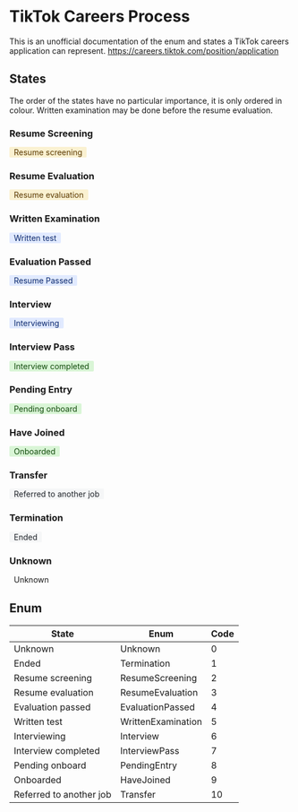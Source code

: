 # TikTok Careers Process

This is an unofficial documentation of the enum and states a TikTok careers application can represent.
https://careers.tiktok.com/position/application

## States

The order of the states have no particular importance, it is only ordered in colour. Written examination may be done before the resume evaluation.

### Resume Screening

<div style="width: max-content; color: #5c3a00; background-color: #faf1d1; text-align: center; border-radius: 2px; padding: 1px 8px; vertical-align: middle; margin-top: -2px;">Resume screening</div>

### Resume Evaluation

<div style="width: max-content; color: #5c3a00; background-color: #faf1d1; text-align: center; border-radius: 2px; padding: 1px 8px; vertical-align: middle; margin-top: -2px;">Resume evaluation</div>

### Written Examination

<div style="width: max-content; color: #0C296E; background-color: #E1EAFF; text-align: center; border-radius: 2px; padding: 1px 8px; vertical-align: middle; margin-top: -2px;">Written test</div>

### Evaluation Passed

<div style="width: max-content; color: #0C296E; background-color: #E1EAFF; text-align: center; border-radius: 2px; padding: 1px 8px; vertical-align: middle; margin-top: -2px;">Resume Passed</div>

### Interview

<div style="width: max-content; color: #0C296E; background-color: #E1EAFF; text-align: center; border-radius: 2px; padding: 1px 8px; vertical-align: middle; margin-top: -2px;">Interviewing</div>

### Interview Pass

<div style="width: max-content; color: #124B0C; background-color: #D9F5D6; text-align: center; border-radius: 2px; padding: 1px 8px; vertical-align: middle; margin-top: -2px;">Interview completed</div>

### Pending Entry

<div style="width: max-content; color: #124B0C; background-color: #D9F5D6; text-align: center; border-radius: 2px; padding: 1px 8px; vertical-align: middle; margin-top: -2px;">Pending onboard</div>

### Have Joined

<div style="width: max-content; color: #124B0C; background-color: #D9F5D6; text-align: center; border-radius: 2px; padding: 1px 8px; vertical-align: middle; margin-top: -2px;">Onboarded</div>

### Transfer

<div style="width: max-content; color: #1F2329; background-color: #F5F6F7; text-align: center; border-radius: 2px; padding: 1px 8px; vertical-align: middle; margin-top: -2px;">Referred to another job</div>

### Termination

<div style="width: max-content; color: #1F2329; background-color: #F5F6F7; text-align: center; border-radius: 2px; padding: 1px 8px; vertical-align: middle; margin-top: -2px;">Ended</div>

### Unknown

<div style="width: max-content; text-align: center; border-radius: 2px; padding: 1px 8px; vertical-align: middle; margin-top: -2px;">Unknown</div>

## Enum

| State                   | Enum               | Code |
| ----------------------- | ------------------ | ---- |
| Unknown                 | Unknown            | 0    |
| Ended                   | Termination        | 1    |
| Resume screening        | ResumeScreening    | 2    |
| Resume evaluation       | ResumeEvaluation   | 3    |
| Evaluation passed       | EvaluationPassed   | 4    |
| Written test            | WrittenExamination | 5    |
| Interviewing            | Interview          | 6    |
| Interview completed     | InterviewPass      | 7    |
| Pending onboard         | PendingEntry       | 8    |
| Onboarded               | HaveJoined         | 9    |
| Referred to another job | Transfer           | 10   |
